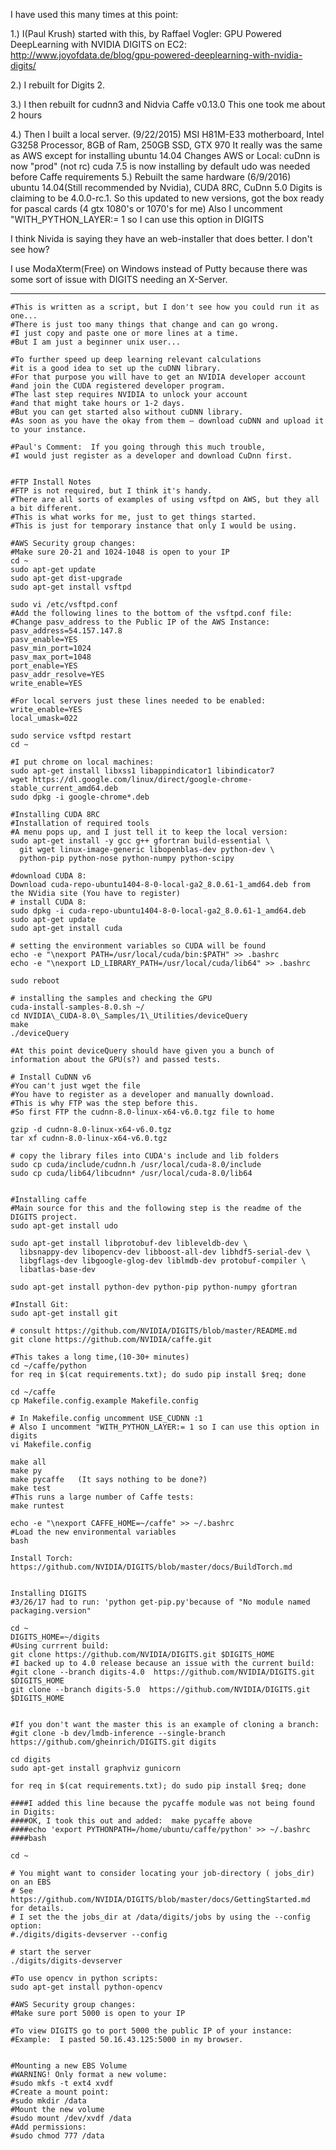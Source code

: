 I have used this many times at this point:

1.) I(Paul Krush) started with this, by Raffael Vogler:
GPU Powered DeepLearning with NVIDIA DIGITS on EC2:
http://www.joyofdata.de/blog/gpu-powered-deeplearning-with-nvidia-digits/

2.) I rebuilt for Digits 2.

3.) I then rebuilt for cudnn3 and Nidvia Caffe v0.13.0 
	This one took me about 2 hours
	
4.) Then I built a local server. (9/22/2015)
	MSI H81M-E33 motherboard, Intel G3258 Processor, 8GB of Ram, 250GB SSD, GTX 970
	It really was the same as AWS except for installing ubuntu 14.04
	Changes AWS or Local:
		cuDnn is now "prod" (not rc) 
		cuda 7.5 is now installing by default
		udo was needed before Caffe requirements
5.) Rebuilt the same hardware (6/9/2016)  	
	ubuntu 14.04(Still recommended by Nvidia), CUDA 8RC, CuDnn 5.0 
	Digits is claiming to be 4.0.0-rc.1.
	So this updated to new versions, got the box ready for pascal cards (4 gtx 1080's or 1070's for me) 
	Also I uncomment "WITH_PYTHON_LAYER:= 1 so I can use this option in DIGITS	

I think Nivida is saying they have an web-installer that does better. I don't see how?

I use ModaXterm(Free) on Windows instead of Putty because there was some sort of issue with 
	DIGITS needing an X-Server. 
*************************************************************************
```
#This is written as a script, but I don't see how you could run it as one...
#There is just too many things that change and can go wrong. 
#I just copy and paste one or more lines at a time. 
#But I am just a beginner unix user...

#To further speed up deep learning relevant calculations 
#it is a good idea to set up the cuDNN library.
#For that purpose you will have to get an NVIDIA developer account
#and join the CUDA registered developer program. 
#The last step requires NVIDIA to unlock your account 
#and that might take hours or 1-2 days.
#But you can get started also without cuDNN library. 
#As soon as you have the okay from them – download cuDNN and upload it to your instance.

#Paul's Comment:  If you going through this much trouble, 
#I would just register as a developer and download CuDnn first. 


#FTP Install Notes
#FTP is not required, but I think it's handy. 
#There are all sorts of examples of using vsftpd on AWS, but they all a bit different. 
#This is what works for me, just to get things started. 
#This is just for temporary instance that only I would be using. 

#AWS Security group changes: 
#Make sure 20-21 and 1024-1048 is open to your IP
cd ~
sudo apt-get update
sudo apt-get dist-upgrade
sudo apt-get install vsftpd

sudo vi /etc/vsftpd.conf
#Add the following lines to the bottom of the vsftpd.conf file:
#Change pasv_address to the Public IP of the AWS Instance:
pasv_address=54.157.147.8
pasv_enable=YES
pasv_min_port=1024
pasv_max_port=1048
port_enable=YES
pasv_addr_resolve=YES
write_enable=YES

#For local servers just these lines needed to be enabled:
write_enable=YES
local_umask=022

sudo service vsftpd restart
cd ~

#I put chrome on local machines:
sudo apt-get install libxss1 libappindicator1 libindicator7
wget https://dl.google.com/linux/direct/google-chrome-stable_current_amd64.deb
sudo dpkg -i google-chrome*.deb

#Installing CUDA 8RC
#Installation of required tools
#A menu pops up, and I just tell it to keep the local version:
sudo apt-get install -y gcc g++ gfortran build-essential \
  git wget linux-image-generic libopenblas-dev python-dev \
  python-pip python-nose python-numpy python-scipy
 
#download CUDA 8:
Download cuda-repo-ubuntu1404-8-0-local-ga2_8.0.61-1_amd64.deb from the NVidia site (You have to register)
# install CUDA 8:
sudo dpkg -i cuda-repo-ubuntu1404-8-0-local-ga2_8.0.61-1_amd64.deb
sudo apt-get update
sudo apt-get install cuda

# setting the environment variables so CUDA will be found
echo -e "\nexport PATH=/usr/local/cuda/bin:$PATH" >> .bashrc
echo -e "\nexport LD_LIBRARY_PATH=/usr/local/cuda/lib64" >> .bashrc
 
sudo reboot
 
# installing the samples and checking the GPU
cuda-install-samples-8.0.sh ~/
cd NVIDIA\_CUDA-8.0\_Samples/1\_Utilities/deviceQuery  
make 
./deviceQuery

#At this point deviceQuery should have given you a bunch of information about the GPU(s?) and passed tests. 

# Install CuDNN v6
#You can't just wget the file
#You have to register as a developer and manually download. 
#This is why FTP was the step before this. 
#So first FTP the cudnn-8.0-linux-x64-v6.0.tgz file to home

gzip -d cudnn-8.0-linux-x64-v6.0.tgz
tar xf cudnn-8.0-linux-x64-v6.0.tgz

# copy the library files into CUDA's include and lib folders
sudo cp cuda/include/cudnn.h /usr/local/cuda-8.0/include
sudo cp cuda/lib64/libcudnn* /usr/local/cuda-8.0/lib64


#Installing caffe
#Main source for this and the following step is the readme of the DIGITS project.
sudo apt-get install udo

sudo apt-get install libprotobuf-dev libleveldb-dev \
  libsnappy-dev libopencv-dev libboost-all-dev libhdf5-serial-dev \
  libgflags-dev libgoogle-glog-dev liblmdb-dev protobuf-compiler \
  libatlas-base-dev
 
sudo apt-get install python-dev python-pip python-numpy gfortran

#Install Git:
sudo apt-get install git

# consult https://github.com/NVIDIA/DIGITS/blob/master/README.md
git clone https://github.com/NVIDIA/caffe.git   
 
#This takes a long time,(10-30+ minutes)
cd ~/caffe/python
for req in $(cat requirements.txt); do sudo pip install $req; done
 
cd ~/caffe
cp Makefile.config.example Makefile.config
 
# In Makefile.config uncomment USE_CUDNN :1 
# Also I uncomment "WITH_PYTHON_LAYER:= 1 so I can use this option in digits
vi Makefile.config

make all
make py
make pycaffe   (It says nothing to be done?)
make test
#This runs a large number of Caffe tests:
make runtest

echo -e "\nexport CAFFE_HOME=~/caffe" >> ~/.bashrc
#Load the new environmental variables
bash

Install Torch:
https://github.com/NVIDIA/DIGITS/blob/master/docs/BuildTorch.md


Installing DIGITS
#3/26/17 had to run: 'python get-pip.py'because of "No module named packaging.version"

cd ~
DIGITS_HOME=~/digits
#Using currrent build:
git clone https://github.com/NVIDIA/DIGITS.git $DIGITS_HOME
#I backed up to 4.0 release because an issue with the current build:
#git clone --branch digits-4.0  https://github.com/NVIDIA/DIGITS.git $DIGITS_HOME
git clone --branch digits-5.0  https://github.com/NVIDIA/DIGITS.git $DIGITS_HOME


#If you don't want the master this is an example of cloning a branch:
#git clone -b dev/lmdb-inference --single-branch https://github.com/gheinrich/DIGITS.git digits

cd digits
sudo apt-get install graphviz gunicorn

for req in $(cat requirements.txt); do sudo pip install $req; done

####I added this line because the pycaffe module was not being found in Digits:
####OK, I took this out and added:  make pycaffe above
####echo 'export PYTHONPATH=/home/ubuntu/caffe/python' >> ~/.bashrc 
####bash 

cd ~

# You might want to consider locating your job-directory ( jobs_dir) on an EBS 
# See https://github.com/NVIDIA/DIGITS/blob/master/docs/GettingStarted.md for details. 
# I set the the jobs_dir at /data/digits/jobs by using the --config option:
#./digits/digits-devserver --config

# start the server
./digits/digits-devserver

#To use opencv in python scripts:
sudo apt-get install python-opencv

#AWS Security group changes: 
#Make sure port 5000 is open to your IP

#To view DIGITS go to port 5000 the public IP of your instance:
#Example:  I pasted 50.16.43.125:5000 in my browser. 


#Mounting a new EBS Volume
#WARNING! Only format a new volume:
#sudo mkfs -t ext4 xvdf
#Create a mount point:
#sudo mkdir /data
#Mount the new volume
#sudo mount /dev/xvdf /data
#Add permissions:
#sudo chmod 777 /data
```

